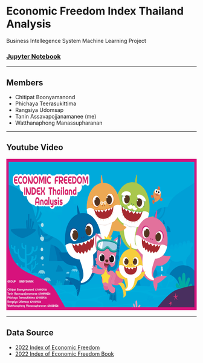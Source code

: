 # Economic Freedom Index Thailand Analysis
Business Intellegence System Machine Learning Project<br/>
### [**Jupyter Notebook**](https://github.com/taninsk137/ml_project/blob/main/economic_freedom.ipynb)
___
## Members
- Chitipat Boonyamanond
- Phichaya Teerasukittima
- Rangsiya Udomsap
- Tanin Assavapojjanamanee (me)
- Watthanaphong Manassupharanan
___
## Youtube Video
[<img src="https://raw.githubusercontent.com/taninsk137/ml_project/main/thumbnail.jpg" height=400>](https://www.youtube.com/watch?v=I7RusEVgRnU)
___
## Data Source
- [2022 Index of Economic Freedom](https://www.heritage.org/index/explore)
- [2022 Index of Economic Freedom Book](https://www.heritage.org/index/pdf/2022/book/2022_IndexOfEconomicFreedom_FINAL.pdf)
